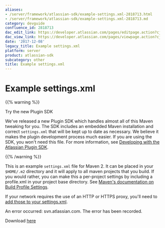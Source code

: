 ```yaml
---
aliases:
- /server/framework/atlassian-sdk/example-settings.xml-2818713.html
- /server/framework/atlassian-sdk/example-settings.xml-2818713.md
category: devguide
confluence_id: 2818713
dac_edit_link: https://developer.atlassian.com/pages/editpage.action?cjm=wozere&pageId=2818713
dac_view_link: https://developer.atlassian.com/pages/viewpage.action?cjm=wozere&pageId=2818713
date: '2017-12-08'
legacy_title: Example settings.xml
platform: server
product: atlassian-sdk
subcategory: other
title: Example settings.xml
---
```

# Example settings.xml

{{% warning %}}

Try the new Plugin SDK

We've released a new Plugin SDK which handles almost all of this Maven tweaking for you. The SDK includes an embedded Maven installation and correct `settings.xml` that will be kept up to date as necessary. We believe it makes the plugin development process much easier. If you are using the SDK, you won't need this file. For more information, see [Developing with the Atlassian Plugin SDK](/server/framework/atlassian-sdk/developing-with-the-atlassian-plugin-sdk).

{{% /warning %}}

This is an example `settings.xml` file for Maven 2. It can be placed in your `$HOME/.m2` directory and it will apply to all maven projects that you build. If you would rather, you can make this a per-project settings by including a profile.xml in your project base directory. See <a href="http://maven.apache.org/guides/introduction/introduction-to-profiles.html" class="external-link">Maven's documentation on Build Profile Settings</a>.

If your network requires the use of an HTTP or HTTPS proxy, you'll need to <a href="http://maven.apache.org/guides/mini/guide-proxies.html" class="external-link">add those to your settings.xml</a>.

An error occurred: svn.atlassian.com. The error has been recorded.

Download <a href="https://svn.atlassian.com/svn/public/atlassian/maven2settings/settings.xml.devnet" class="external-link">here</a>

































































































































